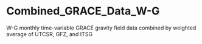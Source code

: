 # Combined_GRACE_Data_W-G
W-G  monthly time-variable GRACE gravity field data combined by weighted average of UTCSR, GFZ, and ITSG
